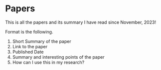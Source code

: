 # Papers

This is all the papers and its summary I have read since November, 2023!

Format is the following.

1. Short Summary of the paper 
2. Link to the paper
3. Published Date
4. Summary and interesting points of the paper
5. How can I use this in my research?
